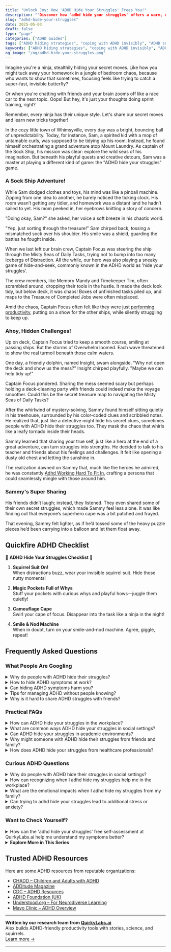 ```yaml
---
title: "Unlock Joy: How 'ADHD Hide Your Struggles' Frees You!"
description: ""Discover how 'adhd hide your struggles' offers a warm, cozy haven where your ninja-like coping skills are not just seen but celebrated. Feel understood and uplifted!""
slug: "adhd-hide-your-struggles"
date: 2025-05-03
draft: false
type: "page"
categories: ["ADHD Guides"]
tags: ["ADHD hiding strategies", "coping with ADHD invisibly", "ADHD secret struggles", "playful ADHD management", "ADHD adult challenges", "ADHD creative coping techniques", "managing ADHD with humor"]
keywords: ["ADHD hiding strategies", "coping with ADHD invisibly", "ADHD secret struggles", "playful ADHD management", "ADHD adult challenges", "ADHD creative coping techniques", "managing ADHD with humor"]
og_image: "/og/adhd-hide-your-struggles.png"
---
```


Imagine you're a ninja, stealthily hiding your secret moves. Like how you might tuck away your homework in a jungle of bedroom chaos, because who wants to show that sometimes, focusing feels like trying to catch a super-fast, invisible butterfly?

Or when you're chatting with friends and your brain zooms off like a race car to the next topic. Oops! But hey, it's just your thoughts doing sprint training, right?

Remember, every ninja has their unique style. Let's share our secret moves and learn new tricks together!

In the cozy little town of Whimsyville, every day was a bright, bouncing ball of unpredictability. Today, for instance, Sam, a spirited kid with a mop of untamable curls, was supposed to be tidying up his room. Instead, he found himself orchestrating a grand adventure atop Mount Laundry. As captain of the Sock Ship, his mission was clear: explore the wild seas of his imagination. But beneath his playful quests and creative detours, Sam was a master at playing a different kind of game: the "ADHD hide your struggles" game.

### A Sock Ship Adventure!

While Sam dodged clothes and toys, his mind was like a pinball machine. Zipping from one idea to another, he barely noticed the ticking clock. His room wasn’t getting any tidier, and homework was a distant land he hadn’t sailed to yet. His mom peeked in, her eyebrows knitting a story of concern.

"Doing okay, Sam?" she asked, her voice a soft breeze in his chaotic world.

"Yep, just sorting through the treasure!" Sam chirped back, tossing a mismatched sock over his shoulder. His smile was a shield, guarding the battles he fought inside.

When we last left our brain crew, Captain Focus was steering the ship through the Misty Seas of Daily Tasks, trying not to bump into too many Icebergs of Distraction. All the while, our hero was also playing a sneaky game of hide-and-seek, commonly known in the ADHD world as 'hide your struggles'.

The crew members, like Memory Mandy and Timekeeper Tim, often scrambled around, dropping their tools in the hustle. It made the deck look tidy, but below deck, it was chaos! Boxes of unfinished tasks piled up, and maps to the Treasure of Completed Jobs were often misplaced.

Amid the chaos, Captain Focus often felt like they were just [performing productivity](/pages/adhd-performative-productivity/), putting on a show for the other ships, while silently struggling to keep up.

### Ahoy, Hidden Challenges!

Up on deck, Captain Focus tried to keep a smooth course, smiling at passing ships. But the storms of Overwhelm loomed. Each wave threatened to show the real turmoil beneath those calm waters.

One day, a friendly dolphin, named Insight, swam alongside. "Why not open the deck and show us the mess?" Insight chirped playfully. "Maybe we can help tidy up!"

Captain Focus pondered. Sharing the mess seemed scary but perhaps holding a deck-cleaning party with friends could indeed make the voyage smoother. Could this be the secret treasure map to navigating the Misty Seas of Daily Tasks?

After the whirlwind of mystery-solving, Sammy found himself sitting quietly in his treehouse, surrounded by his color-coded clues and scribbled notes. He realized that, just like a detective might hide his secret clues, sometimes people with ADHD hide their struggles too. They mask the chaos that whirls like a leafy tornado inside their heads.

Sammy learned that sharing your true self, just like a hero at the end of a great adventure, can turn struggles into strengths. He decided to talk to his teacher and friends about his feelings and challenges. It felt like opening a dusty old chest and letting the sunshine in.

The realization dawned on Sammy that, much like the heroes he admired, he was constantly [Adhd Working Hard To Fit In](/pages/adhd-working-hard-to-fit-in/), crafting a persona that could seamlessly mingle with those around him.

### Sammy's Super Sharing

His friends didn’t laugh; instead, they listened. They even shared some of their own secret struggles, which made Sammy feel less alone. It was like finding out that everyone’s superhero cape was a bit patched and frayed.

That evening, Sammy felt lighter, as if he’d tossed some of the heavy puzzle pieces he’d been carrying into a balloon and let them float away.

## Quickfire ADHD Checklist

🌟 **ADHD Hide Your Struggles Checklist** 🌟

1. **Squirrel Suit On!**  
   When distractions buzz, wear your invisible squirrel suit. Hide those nutty moments!

2. **Magic Pockets Full of Whys**  
   Stuff your pockets with curious whys and playful hows—juggle them quietly!

3. **Camouflage Cape**  
   Swirl your cape of focus. Disappear into the task like a ninja in the night!

4. **Smile & Nod Machine**  
   When in doubt, turn on your smile-and-nod machine. Agree, giggle, repeat!

## Frequently Asked Questions



### What People Are Googling

<details><summary>Why do people with ADHD hide their struggles?</summary><p>Oh, it’s quite common for folks with ADHD to keep their struggles under wraps, and there’s a bouquet of reasons why. Many worry about being misunderstood or judged because ADHD can be seen differently by people who aren’t familiar with it. There’s also a bit of fear about being seen as less capable or reliable, especially in professional or academic settings. It’s really about seeking acceptance and fearing that their true challenges might not be met with empathy or understanding. Remember, everyone needs a safe space to share and be themselves, and finding or creating that space can be hugely liberating.</p></details>
<details><summary>How to hide ADHD symptoms at work?</summary><p>It’s understandable that you might feel the need to minimize your ADHD symptoms at work, especially in environments that value consistency and focus. One strategy could be to utilize tools like planners or digital apps to keep on top of your tasks and deadlines, which can help manage time management challenges. Additionally, breaking tasks into smaller, manageable steps can also aid in maintaining focus and productivity. Remember, it’s also okay to seek accommodations or share your needs with HR if you feel comfortable, as this can lead to a more supportive work environment.</p></details>
<details><summary>Can hiding ADHD symptoms harm you?</summary><p>Absolutely, hiding ADHD symptoms can sometimes lead to more stress and pressure on yourself. When you mask what you're truly experiencing, it can prevent you from receiving the understanding and support you might really need. It's like carrying a heavy backpack that no one else can see — eventually, the weight can really wear you down. Remember, it's okay to seek help and share your experiences; doing so can lighten your load and connect you with resources that make managing ADHD a bit easier.</p></details>
<details><summary>Tips for managing ADHD without people knowing?</summary><p>Absolutely, managing ADHD discreetly is completely doable with some clever strategies! One effective approach is to use digital tools and apps that help with organization and time management—think calendars, reminders, and to-do lists, all subtly accessible on your phone or computer. Also, try incorporating short, regular breaks into your day to manage energy levels and focus without drawing attention. And remember, little habits like carrying a small notebook for jotting down thoughts and tasks can be a discreet lifeline, helping you stay on track in a calm, collected manner.</p></details>
<details><summary>Why is it hard to share ADHD struggles with friends?</summary><p>Sharing your ADHD struggles with friends can sometimes feel daunting because it’s deeply personal and often misunderstood. ADHD involves challenges that aren't always visible, so explaining them can be tough when others might not see the full impact it has on your daily life. Plus, there’s often a fear that friends may not take your experiences seriously or might judge you based on stereotypes rather than understanding. Remember, it’s completely okay to choose who to open up to and when, ensuring you feel safe and supported in those conversations.</p></details>



### Practical FAQs

<details><summary>How can ADHD hide your struggles in the workplace?</summary><p>Absolutely, ADHD can be quite the stealthy companion in a work environment! Often, the challenges linked with ADHD like time management, organization, or maintaining focus can be masked by personal coping mechanisms that you've naturally developed over time. You might be putting in extra hours to meet deadlines or using high energy levels to compensate for difficulties with attention, which can make your struggles less visible to others. It’s important to recognize and acknowledge these hidden efforts; they're a significant part of your workday and deserve understanding and support.</p></details>
<details><summary>What are common ways ADHD hide your struggles in social settings?</summary><p>Absolutely, it's quite clever how ADHD can mask itself, especially in social scenarios. Many individuals with ADHD might overcompensate by becoming the life of the party or by making lots of jokes, which keeps the spotlight on their strengths, like creativity and humor. Others might become quite withdrawn, staying quiet to avoid saying something out of turn or missing key pieces of conversations. It's like a natural coping mechanism to blend in and manage the social world in a way that feels safest.</p></details>
<details><summary>Can ADHD hide your struggles in academic environments?</summary><p>Absolutely, ADHD can be quite sneaky in how it shows up, especially in academic settings. Many individuals with ADHD are really good at compensating for their challenges, which might make it look like they're sailing smoothly when they're actually paddling hard under the surface. This can sometimes delay the recognition of ADHD, as struggles may not be immediately obvious to teachers or even to the individuals themselves. It’s important to recognize such hidden struggles and seek understanding and support, as everyone deserves to feel at ease in their learning journey.</p></details>
<details><summary>Why might someone with ADHD hide their struggles from friends and family?</summary><p>It's quite common for individuals with ADHD to keep their struggles under wraps when it comes to friends and family. Sometimes, this stems from a fear of being misunderstood or judged, as ADHD can affect behavior in ways that aren’t always obvious to others. There might also be concerns about burdening loved ones or a desire to avoid any stigma associated with ADHD. Remember, it’s perfectly okay to choose your own comfort level when sharing personal experiences, and seeking a supportive community when you’re ready can be incredibly affirming.</p></details>
<details><summary>How does ADHD hide your struggles from healthcare professionals?</summary><p>ADHD can be a bit sneaky when it comes to showing its full picture to healthcare professionals. Often, people with ADHD have developed coping mechanisms that mask their struggles in short, clinical settings, making their ADHD less noticeable. Plus, symptoms like inattention or forgetfulness can be mistakenly attributed to personality quirks or situational factors rather than being recognized as part of ADHD. It's important to share your experiences openly and thoroughly with your healthcare provider to help them see the full scope of what you're dealing with.</p></details>



### Curious ADHD Questions

<details><summary>Why do people with ADHD hide their struggles in social settings?</summary><p>People with ADHD might hide their struggles in social settings because they often feel the pressure to fit in or worry about being misunderstood. It's common to fear that others might judge their symptoms as odd or disruptive, so they put a lot of energy into masking their true experiences. This can be really exhausting, but it's important to remember that you're not alone in feeling this way. Finding supportive friends who understand, or communities where you can be open, can make a big difference in feeling more at ease and accepted.</p></details>
<details><summary>How can recognizing when I adhd hide my struggles help me in the workplace?</summary><p>Recognizing when you're masking your ADHD struggles at work can be incredibly empowering. By being aware of this, you can start to ask for the specific accommodations or support you need to thrive, like structured schedules or regular breaks. This self-awareness also helps in building authentic relationships with colleagues, as you feel more comfortable sharing your challenges and strengths. Ultimately, it leads to a more supportive and productive work environment where you can truly shine.</p></details>
<details><summary>What are the emotional impacts when I adhd hide my struggles from my family?</summary><p>Oh, hiding your struggles can feel like wearing a heavy backpack that no one else can see. It's common to experience a mix of emotions, such as loneliness, because you might feel isolated in your experiences, or anxiety from worrying about being misunderstood or judged. It's also quite normal to feel exhausted from managing everything on your own. Remember, sharing your challenges with trusted family members can lighten your load significantly, allowing you to feel supported and understood.</p></details>
<details><summary>Can trying to adhd hide your struggles lead to additional stress or anxiety?</summary><p>Absolutely, trying to hide your ADHD struggles can definitely lead to more stress or anxiety. It's like holding a beach ball under water — it takes a lot of effort and can be really exhausting! When you spend energy trying to appear 'normal' or manage everything on your own without support, it can increase feelings of isolation or failure. Remember, it’s perfectly okay to seek help and share your struggles with trusted people or professionals who can offer support and understanding.</p></details>



### Want to Check Yourself?

<details><summary>How can the 'adhd hide your struggles' free self-assessment at QuirkyLabs.ai help me understand my symptoms better?</summary><p>The 'ADHD Hide Your Struggles' self-assessment at QuirkyLabs.ai is a thoughtful tool designed to help you uncover some of the less obvious ways ADHD might be affecting your daily life. By walking you through a series of insightful questions, it gently guides you to reflect on behaviors and challenges you might not have initially connected to your ADHD. This can lead to a deeper understanding of your experiences and provide clarity on why certain tasks can feel more difficult for you. It's a great step towards self-discovery and managing your symptoms more effectively in a supportive, non-judgmental way.</p></details>

<script type="application/ld+json">
{
  "@context": "https://schema.org",
  "@type": "FAQPage",
  "mainEntity": [
    {
      "@type": "Question",
      "name": "Why do people with ADHD hide their struggles?",
      "acceptedAnswer": {
        "@type": "Answer",
        "text": "Oh, it\u2019s quite common for folks with ADHD to keep their struggles under wraps, and there\u2019s a bouquet of reasons why. Many worry about being misunderstood or judged because ADHD can be seen differently by people who aren\u2019t familiar with it. There\u2019s also a bit of fear about being seen as less capable or reliable, especially in professional or academic settings. It\u2019s really about seeking acceptance and fearing that their true challenges might not be met with empathy or understanding. Remember, everyone needs a safe space to share and be themselves, and finding or creating that space can be hugely liberating."
      }
    },
    {
      "@type": "Question",
      "name": "How to hide ADHD symptoms at work?",
      "acceptedAnswer": {
        "@type": "Answer",
        "text": "It\u2019s understandable that you might feel the need to minimize your ADHD symptoms at work, especially in environments that value consistency and focus. One strategy could be to utilize tools like planners or digital apps to keep on top of your tasks and deadlines, which can help manage time management challenges. Additionally, breaking tasks into smaller, manageable steps can also aid in maintaining focus and productivity. Remember, it\u2019s also okay to seek accommodations or share your needs with HR if you feel comfortable, as this can lead to a more supportive work environment."
      }
    },
    {
      "@type": "Question",
      "name": "Can hiding ADHD symptoms harm you?",
      "acceptedAnswer": {
        "@type": "Answer",
        "text": "Absolutely, hiding ADHD symptoms can sometimes lead to more stress and pressure on yourself. When you mask what you're truly experiencing, it can prevent you from receiving the understanding and support you might really need. It's like carrying a heavy backpack that no one else can see \u2014 eventually, the weight can really wear you down. Remember, it's okay to seek help and share your experiences; doing so can lighten your load and connect you with resources that make managing ADHD a bit easier."
      }
    },
    {
      "@type": "Question",
      "name": "Tips for managing ADHD without people knowing?",
      "acceptedAnswer": {
        "@type": "Answer",
        "text": "Absolutely, managing ADHD discreetly is completely doable with some clever strategies! One effective approach is to use digital tools and apps that help with organization and time management\u2014think calendars, reminders, and to-do lists, all subtly accessible on your phone or computer. Also, try incorporating short, regular breaks into your day to manage energy levels and focus without drawing attention. And remember, little habits like carrying a small notebook for jotting down thoughts and tasks can be a discreet lifeline, helping you stay on track in a calm, collected manner."
      }
    },
    {
      "@type": "Question",
      "name": "Why is it hard to share ADHD struggles with friends?",
      "acceptedAnswer": {
        "@type": "Answer",
        "text": "Sharing your ADHD struggles with friends can sometimes feel daunting because it\u2019s deeply personal and often misunderstood. ADHD involves challenges that aren't always visible, so explaining them can be tough when others might not see the full impact it has on your daily life. Plus, there\u2019s often a fear that friends may not take your experiences seriously or might judge you based on stereotypes rather than understanding. Remember, it\u2019s completely okay to choose who to open up to and when, ensuring you feel safe and supported in those conversations."
      }
    }
  ]
}
</script>
<script type="application/ld+json">
{
  "@context": "https://schema.org",
  "@type": "Article",
  "author": {
    "@type": "Person",
    "name": "QuirkyLabs",
    "url": "https://quirkylabs.ai/about"
  },
  "headline": "\"Unlock Joy: How 'ADHD Hide Your Struggles' Frees You!\"",
  "mainEntityOfPage": "https://blog.quirkylabs.ai/pages/adhd-hide-your-struggles/",
  "datePublished": "2025-05-03"
}
</script>
<script type="application/ld+json">
{
  "@context": "https://schema.org",
  "@type": "BreadcrumbList",
  "itemListElement": [
    {
      "@type": "ListItem",
      "position": 1,
      "name": "Home",
      "item": "https://quirkylabs.ai/"
    },
    {
      "@type": "ListItem",
      "position": 2,
      "name": "Blog",
      "item": "https://blog.quirkylabs.ai/"
    },
    {
      "@type": "ListItem",
      "position": 3,
      "name": "\"Unlock Joy: How 'ADHD Hide Your Struggles' Frees You!\"",
      "item": "https://blog.quirkylabs.ai/pages/adhd-hide-your-struggles/"
    }
  ]
}
</script>

<details>
<summary><strong>Explore More in This Series</strong></summary>

- [Adhd Performative Productivity](/pages/adhd-performative-productivity/)
- [Adhd Working Hard To Fit In](/pages/adhd-working-hard-to-fit-in/)
- [Adhd Fear Of Being Found Out](/pages/adhd-fear-of-being-found-out/)
- [Adhd Validation Hunger](/pages/adhd-validation-hunger/)
- [Adhd Fake Success](/pages/adhd-fake-success/)
- [Adhd Self Sabotage](/pages/adhd-self-sabotage/)
- [Adhd Emotional Collapse](/pages/adhd-emotional-collapse/)
- [Adhd Overexplaining Yourself](/pages/adhd-overexplaining-yourself/)
</details>



## Trusted ADHD Resources

Here are some ADHD resources from reputable organizations:

- [CHADD – Children and Adults with ADHD](https://chadd.org)
- [ADDitude Magazine](https://www.additudemag.com)
- [CDC – ADHD Resources](https://www.cdc.gov/ncbddd/adhd)
- [ADHD Foundation (UK)](https://www.adhdfoundation.org.uk)
- [Understood.org – For Neurodiverse Learning](https://www.understood.org)
- [Mayo Clinic – ADHD Overview](https://www.mayoclinic.org/diseases-conditions/adhd)


---

**Written by our research team from [QuirkyLabs.ai](https://quirkylabs.ai)**  
Alex builds ADHD-friendly productivity tools with stories, science, and squirrels.  
[Learn more →](https://quirkylabs.ai)

---